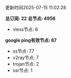 更新时间2025-07-15 11:02:28

**总订阅: 22**
**总节点: 4956**
- vless节点: 6

**google ping有效节点: 87**
- ss节点: 77
- v2ray节点: 7
- trojan节点: 2
- ssr节点: 1
